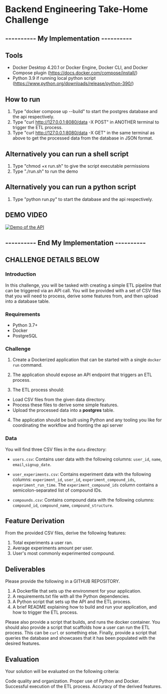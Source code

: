 # Backend Engineering Take-Home Challenge

## ---------- My Implementation ----------


## Tools
* Docker Desktop 4.20.1 or Docker Engine, Docker CLI, and Docker Compose plugin (https://docs.docker.com/compose/install/)
* Python 3.9 if running local python script (https://www.python.org/downloads/release/python-390/)

## How to run
1) Type "docker compose up --build" to start the postgres database and the api respectively.
2) Type "curl  http://127.0.0.1:8080/data -X POST" in ANOTHER terminal to trigger the ETL process.
3) Type "curl  http://127.0.0.1:8080/data -X GET" in the same terminal as above to get the processed data from the database in JSON format.

## Alternatively you can run a shell script 
1) Type "chmod +x run.sh" to give the script executable permissions
2) Type "./run.sh" to run the demo

## Alternatively you can run a python script 
1) Type "python run.py" to start the database and the api respectively.


## DEMO VIDEO
[![Demo of the API](http://img.youtube.com/vi/gwuh00BkjU4/0.jpg)](https://www.youtube.com/watch?v=gwuh00BkjU4 "Backend Take-home Demo")

## ---------- End My Implementation ----------


## CHALLENGE DETAILS BELOW


### Introduction
In this challenge, you will be tasked with creating a simple ETL pipeline that can be triggered via an API call. You will be provided with a set of CSV files that you will need to process, derive some features from, and then upload into a database table.

### Requirements
- Python 3.7+
- Docker
- PostgreSQL

### Challenge
1.  Create a Dockerized application that can be started with a single `docker run` command.

2. The application should expose an API endpoint that triggers an ETL process.

3. The ETL process should:
- Load CSV files from the given data directory.
 - Process these files to derive some simple features.
 - Upload the processed data into a **postgres** table.

4.  The application should be built using Python and any tooling you like for coordinating the workflow and fronting the api server

### Data
You will find three CSV files in the `data`  directory:

- `users.csv`: Contains user data with the following columns: `user_id`, `name`, `email`,`signup_date`.

- `user_experiments.csv`: Contains experiment data with the following columns: `experiment_id`, `user_id`, `experiment_compound_ids`, `experiment_run_time`. The `experiment_compound_ids` column contains a semicolon-separated list of compound IDs.


- `compounds.csv`: Contains compound data with the following columns: `compound_id`, `compound_name`, `compound_structure`.


## Feature Derivation
From the provided CSV files, derive the following features:

1. Total experiments a user ran.
2. Average experiments amount per user.
3. User's most commonly experimented compound.

## Deliverables
Please provide the following in a GITHUB REPOSITORY.

1. A Dockerfile that sets up the environment for your application.
2. A requirements.txt file with all the Python dependencies.
3. A Python script that sets up the API and the ETL process.
4. A brief README explaining how to build and run your application, and how to trigger the ETL process.


Please also provide a script that builds, and runs the docker container. 
You should also provide a script that scaffolds how a user can run the ETL process. This can be `curl` or something else.
Finally, provide a script that queries the database and showcases that it has been populated with the desired features.


## Evaluation
Your solution will be evaluated on the following criteria:

Code quality and organization.
Proper use of Python and Docker.
Successful execution of the ETL process.
Accuracy of the derived features.
